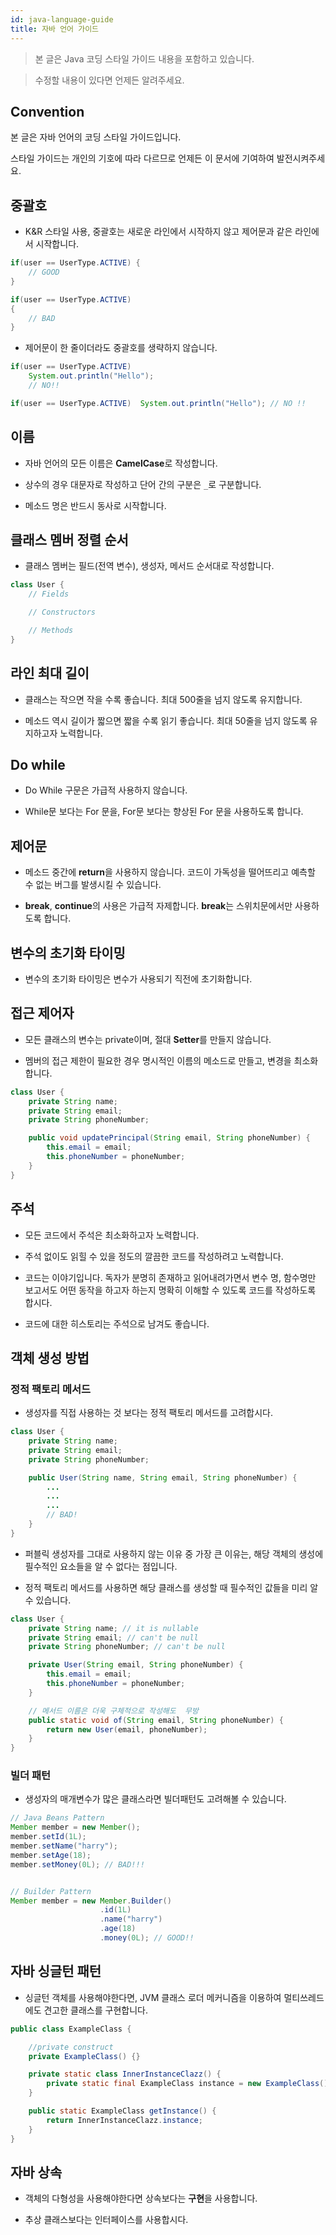 ```yaml
---
id: java-language-guide
title: 자바 언어 가이드
---
```


> 본 글은 Java 코딩 스타일 가이드 내용을 포함하고 있습니다.

> 수정할 내용이 있다면 언제든 알려주세요.

## Convention

본 글은 자바 언어의 코딩 스타일 가이드입니다.

스타일 가이드는 개인의 기호에 따라 다르므로 언제든 이 문서에 기여하여 발전시켜주세요.

## 중괄호

- K&R 스타일 사용, 중괄호는 새로운 라인에서 시작하지 않고 제어문과 같은 라인에서 시작합니다.

```java
if(user == UserType.ACTIVE) {
    // GOOD
}

if(user == UserType.ACTIVE)
{
    // BAD
}
```

- 제어문이 한 줄이더라도 중괄호를 생략하지 않습니다.

```java
if(user == UserType.ACTIVE)
    System.out.println("Hello");
    // NO!!

if(user == UserType.ACTIVE)  System.out.println("Hello"); // NO !!
```

## 이름

- 자바 언어의 모든 이름은 **CamelCase**로 작성합니다.

- 상수의 경우 대문자로 작성하고 단어 간의 구분은 `_`로 구분합니다.

- 메소드 명은 반드시 동사로 시작합니다.

## 클래스 멤버 정렬 순서

- 클래스 멤버는 필드(전역 변수), 생성자, 메서드 순서대로 작성합니다.

```java
class User {
    // Fields

    // Constructors

    // Methods
}
```

## 라인 최대 길이

- 클래스는 작으면 작을 수록 좋습니다. 최대 500줄을 넘지 않도록 유지합니다.

- 메소드 역시 길이가 짧으면 짧을 수록 읽기 좋습니다. 최대 50줄을 넘지 않도록 유지하고자 노력합니다.

## Do while

- Do While 구문은 가급적 사용하지 않습니다.

- While문 보다는 For 문을, For문 보다는 향상된 For 문을 사용하도록 합니다.

## 제어문

- 메소드 중간에 **return**을 사용하지 않습니다. 코드이 가독성을 떨어뜨리고 예측할 수 없는 버그를 발생시킬 수 있습니다.

- **break**, **continue**의 사용은 가급적 자제합니다. **break**는 스위치문에서만 사용하도록 합니다.

## 변수의 초기화 타이밍

- 변수의 초기화 타이밍은 변수가 사용되기 직전에 초기화합니다.

## 접근 제어자

- 모든 클래스의 변수는 private이며, 절대 **Setter**를 만들지 않습니다.

- 멤버의 접근 제한이 필요한 경우 명시적인 이름의 메소드로 만들고, 변경을 최소화합니다.

```java
class User {
    private String name;
    private String email;
    private String phoneNumber;

    public void updatePrincipal(String email, String phoneNumber) {
        this.email = email;
        this.phoneNumber = phoneNumber;
    }
}
```

## 주석

- 모든 코드에서 주석은 최소화하고자 노력합니다.

- 주석 없이도 읽힐 수 있을 정도의 깔끔한 코드를 작성하려고 노력합니다.

- 코드는 이야기입니다. 독자가 분명히 존재하고 읽어내려가면서 변수 명, 함수명만 보고서도 어떤 동작을 하고자 하는지 명확히 이해할 수 있도록 코드를 작성하도록 합시다.

- 코드에 대한 히스토리는 주석으로 남겨도 좋습니다.

## 객체 생성 방법

### 정적 팩토리 메서드

- 생성자를 직접 사용하는 것 보다는 정적 팩토리 메서드를 고려합시다.

```java
class User {
    private String name;
    private String email;
    private String phoneNumber;

    public User(String name, String email, String phoneNumber) {
        ...
        ...
        ...
        // BAD!
    }
}
```

- 퍼블릭 생성자를 그대로 사용하지 않는 이유 중 가장 큰 이유는, 해당 객체의 생성에 필수적인 요소들을 알 수 없다는 점입니다.

- 정적 팩토리 메서드를 사용하면 해당 클래스를 생성할 때 필수적인 값들을 미리 알 수 있습니다.

```java
class User {
    private String name; // it is nullable
    private String email; // can't be null
    private String phoneNumber; // can't be null

    private User(String email, String phoneNumber) {
        this.email = email;
        this.phoneNumber = phoneNumber;
    }

    // 메서드 이름은 더욱 구체적으로 작성해도  무방
    public static void of(String email, String phoneNumber) {
        return new User(email, phoneNumber);
    }
}
```

### 빌더 패턴

- 생성자의 매개변수가 많은 클래스라면 빌더패턴도 고려해볼 수 있습니다.

```java
// Java Beans Pattern
Member member = new Member();
member.setId(1L);
member.setName("harry");
member.setAge(18);
member.setMoney(0L); // BAD!!!


// Builder Pattern
Member member = new Member.Builder()
                    .id(1L)
                    .name("harry")
                    .age(18)
                    .money(0L); // GOOD!!
```

## 자바 싱글턴 패턴

- 싱글턴 객체를 사용해야한다면, JVM 클래스 로더 메커니즘을 이용하여 멀티쓰레드에도 견고한 클래스를 구현합니다.

```java
public class ExampleClass {

    //private construct
    private ExampleClass() {}

    private static class InnerInstanceClazz() {
        private static final ExampleClass instance = new ExampleClass();
    }

    public static ExampleClass getInstance() {
        return InnerInstanceClazz.instance;
    }
}
```

## 자바 상속

- 객체의 다형성을 사용해야한다면 상속보다는 **구현**을 사용합니다.

- 추상 클래스보다는 인터페이스를 사용합시다.
